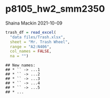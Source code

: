 p8105\_hw2\_smm2350
================
Shaina Mackin
2021-10-09

``` r
trash_df = read_excel(
  "data files/Trash.xlsx", 
  sheet = "Mr. Trash Wheel", 
  range = "A2:N406",
  col_names = FALSE,
  na = "")
```

    ## New names:
    ## * `` -> ...1
    ## * `` -> ...2
    ## * `` -> ...3
    ## * `` -> ...4
    ## * `` -> ...5
    ## * ...
